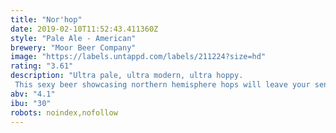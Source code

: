 ```yaml
---
title: "Nor'hop"
date: 2019-02-10T11:52:43.411360Z
style: "Pale Ale - American"
brewery: "Moor Beer Company"
image: "https://labels.untappd.com/labels/211224?size=hd"
rating: "3.61"
description: "Ultra pale, ultra modern, ultra hoppy. This sexy beer showcasing northern hemisphere hops will leave your sense pushed to overdrive"
abv: "4.1"
ibu: "30"
robots: noindex,nofollow
---
```

